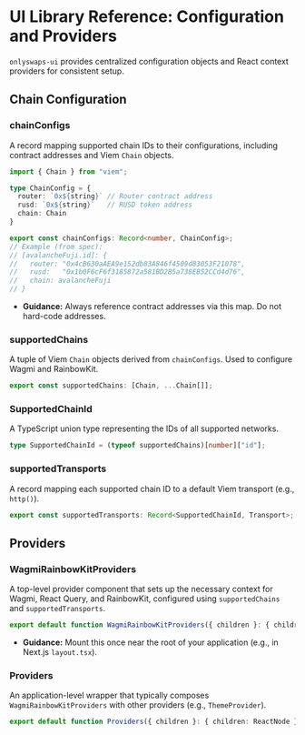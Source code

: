 # UI Library Reference: Configuration and Providers

`onlyswaps-ui` provides centralized configuration objects and React context providers for consistent setup.

## Chain Configuration

### chainConfigs

A record mapping supported chain IDs to their configurations, including contract addresses and Viem `Chain` objects.

```typescript
import { Chain } from "viem";

type ChainConfig = {
  router: `0x${string}` // Router contract address
  rusd: `0x${string}`   // RUSD token address
  chain: Chain
}

export const chainConfigs: Record<number, ChainConfig>;
// Example (from spec):
// [avalancheFuji.id]: {
//   router: "0x4cB630aAEA9e152db83A846f4509d83053F21078",
//   rusd:   "0x1b0F6cF6f3185872a581BD2B5a738EB52CCd4d76",
//   chain: avalancheFuji
// }
```

  * **Guidance:** Always reference contract addresses via this map. Do not hard-code addresses.

### supportedChains

A tuple of Viem `Chain` objects derived from `chainConfigs`. Used to configure Wagmi and RainbowKit.

```typescript
export const supportedChains: [Chain, ...Chain[]];
```

### SupportedChainId

A TypeScript union type representing the IDs of all supported networks.

```typescript
type SupportedChainId = (typeof supportedChains)[number]["id"];
```

### supportedTransports

A record mapping each supported chain ID to a default Viem transport (e.g., `http()`).

```typescript
export const supportedTransports: Record<SupportedChainId, Transport>;
```

## Providers

### WagmiRainbowKitProviders

A top-level provider component that sets up the necessary context for Wagmi, React Query, and RainbowKit, configured using `supportedChains` and `supportedTransports`.

```typescript
export default function WagmiRainbowKitProviders({ children }: { children: ReactNode });
```

  * **Guidance:** Mount this once near the root of your application (e.g., in Next.js `layout.tsx`).

### Providers

An application-level wrapper that typically composes `WagmiRainbowKitProviders` with other providers (e.g., `ThemeProvider`).

```typescript
export default function Providers({ children }: { children: ReactNode });
```
